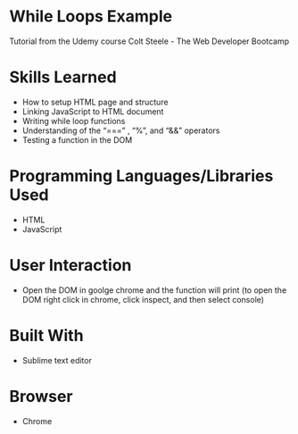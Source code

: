 # While Loops Example 
Tutorial from the Udemy course Colt Steele - The Web Developer Bootcamp

# Skills Learned 
- How to setup HTML page and structure
- Linking JavaScript to HTML document
- Writing while loop functions
- Understanding of the “===” , “%”, and “&&”  operators
- Testing a function in the DOM

# Programming Languages/Libraries Used
- HTML
- JavaScript

# User Interaction
- Open the DOM in goolge chrome and the function will print (to open the DOM right click in chrome, click inspect, and then select console)

# Built With
- Sublime text editor

# Browser
- Chrome


